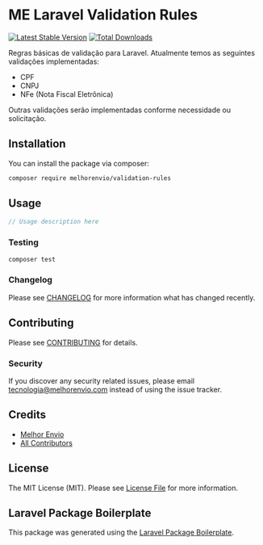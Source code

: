 # ME Laravel Validation Rules

[![Latest Stable Version](https://poser.pugx.org/melhorenvio/laravel-validation-rules/v/stable)](https://packagist.org/packages/melhorenvio/laravel-validation-rules)
[![Total Downloads](https://poser.pugx.org/melhorenvio/laravel-validation-rules/downloads)](https://packagist.org/packages/melhorenvio/laravel-validation-rules)


Regras básicas de validação para Laravel. Atualmente temos as seguintes validações implementadas:

- CPF
- CNPJ
- NFe (Nota Fiscal Eletrônica)

Outras validações serão implementadas conforme necessidade ou solicitação.

## Installation

You can install the package via composer:

```bash
composer require melhorenvio/validation-rules
```

## Usage

``` php
// Usage description here
```

### Testing

``` bash
composer test
```

### Changelog

Please see [CHANGELOG](CHANGELOG.md) for more information what has changed recently.

## Contributing

Please see [CONTRIBUTING](CONTRIBUTING.md) for details.

### Security

If you discover any security related issues, please email tecnologia@melhorenvio.com instead of using the issue tracker.

## Credits

- [Melhor Envio](https://github.com/melhorenvio)
- [All Contributors](../../contributors)

## License

The MIT License (MIT). Please see [License File](LICENSE.md) for more information.

## Laravel Package Boilerplate

This package was generated using the [Laravel Package Boilerplate](https://laravelpackageboilerplate.com).
